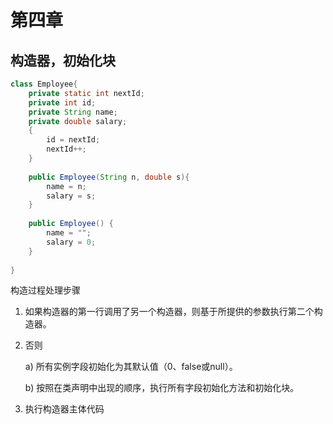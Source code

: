 # 第四章
## 构造器，初始化块
```java
class Employee{
    private static int nextId;
    private int id;
    private String name;
    private double salary;
    {
        id = nextId;
        nextId++;
    }
    
    public Employee(String n, double s){
        name = n;
        salary = s;
    }
    
    public Employee() {
        name = "";
        salary = 0;
    }
    
}
```

构造过程处理步骤
1. 如果构造器的第一行调用了另一个构造器，则基于所提供的参数执行第二个构造器。
2. 否则

   a) 所有实例字段初始化为其默认值（0、false或null）。

   b) 按照在类声明中出现的顺序，执行所有字段初始化方法和初始化块。
3. 执行构造器主体代码
